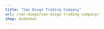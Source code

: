 ```yaml
---
title: "San Diego Trading Company"
url: /san-diego/san-diego-trading-company/
shop: Andenken
---
```

